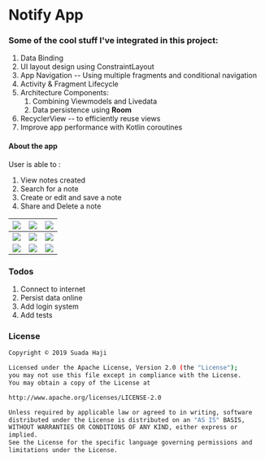 # Notify App

### Some of the cool stuff I've integrated in this project:
1. Data Binding
2. UI layout design using ConstraintLayout
3. App Navigation -- Using multiple fragments and conditional navigation
4. Activity & Fragment Lifecycle
5. Architecture Components:
    1. Combining Viewmodels and Livedata
    2. Data persistence using **Room**
6. RecyclerView -- to efficiently reuse views
7. Improve app performance with Kotlin coroutines

#### About the app 
User is able to :
1. View notes created
2. Search for a note
3. Create or edit and save a note
4. Share and Delete a note


| ![](https://github.com/suada-haji/Notify/blob/develop/screenshots/splash_screen.png) | ![](https://github.com/suada-haji/Notify/blob/develop/screenshots/empty_state.png) | ![](https://github.com/suada-haji/Notify/blob/develop/screenshots/display_home.png) |
| :---         |     :---:      |          ---: |
| ![](https://github.com/suada-haji/Notify/blob/develop/screenshots/search_fragment.png)   | ![](https://github.com/suada-haji/Notify/blob/develop/screenshots/search_text.png)     | ![](https://github.com/suada-haji/Notify/blob/develop/screenshots/display_note.png)    |
| ![](https://github.com/suada-haji/Notify/blob/develop/screenshots/edit_note.png)   | ![](https://github.com/suada-haji/Notify/blob/develop/screenshots/share_note.png)     | ![](https://github.com/suada-haji/Notify/blob/develop/screenshots/delete_note.png)    |

### Todos
1. Connect to internet
2. Persist data online
3. Add login system
4. Add tests

### License

```sh
Copyright © 2019 Suada Haji

Licensed under the Apache License, Version 2.0 (the "License");
you may not use this file except in compliance with the License.
You may obtain a copy of the License at

http://www.apache.org/licenses/LICENSE-2.0

Unless required by applicable law or agreed to in writing, software
distributed under the License is distributed on an "AS IS" BASIS,
WITHOUT WARRANTIES OR CONDITIONS OF ANY KIND, either express or
implied.
See the License for the specific language governing permissions and
limitations under the License.
```
